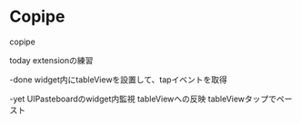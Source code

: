 # Copipe
copipe

today extensionの練習

-done
widget内にtableViewを設置して、tapイベントを取得

-yet
UIPasteboardのwidget内監視
tableViewへの反映
tableViewタップでペースト
